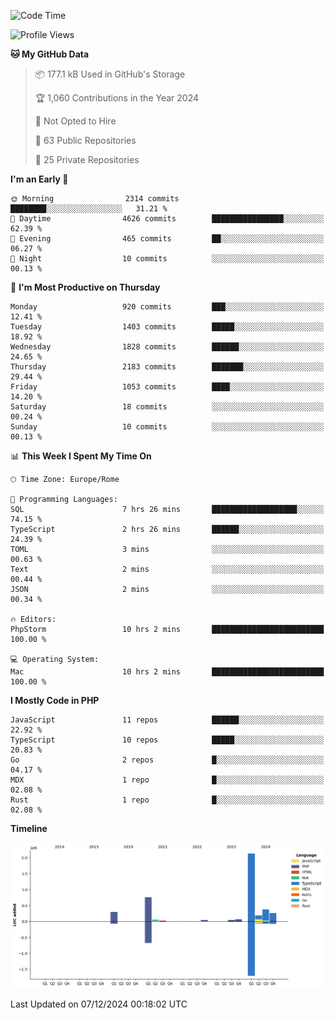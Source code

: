 <!--START_SECTION:waka-->
![Code Time](http://img.shields.io/badge/Code%20Time-5%2C494%20hrs%2024%20mins-blue)

![Profile Views](http://img.shields.io/badge/Profile%20Views-0-blue)

**🐱 My GitHub Data** 

> 📦 177.1 kB Used in GitHub's Storage 
 > 
> 🏆 1,060 Contributions in the Year 2024
 > 
> 🚫 Not Opted to Hire
 > 
> 📜 63 Public Repositories 
 > 
> 🔑 25 Private Repositories 
 > 
**I'm an Early 🐤** 

```text
🌞 Morning                2314 commits        ████████░░░░░░░░░░░░░░░░░   31.21 % 
🌆 Daytime                4626 commits        ████████████████░░░░░░░░░   62.39 % 
🌃 Evening                465 commits         ██░░░░░░░░░░░░░░░░░░░░░░░   06.27 % 
🌙 Night                  10 commits          ░░░░░░░░░░░░░░░░░░░░░░░░░   00.13 % 
```
📅 **I'm Most Productive on Thursday** 

```text
Monday                   920 commits         ███░░░░░░░░░░░░░░░░░░░░░░   12.41 % 
Tuesday                  1403 commits        █████░░░░░░░░░░░░░░░░░░░░   18.92 % 
Wednesday                1828 commits        ██████░░░░░░░░░░░░░░░░░░░   24.65 % 
Thursday                 2183 commits        ███████░░░░░░░░░░░░░░░░░░   29.44 % 
Friday                   1053 commits        ████░░░░░░░░░░░░░░░░░░░░░   14.20 % 
Saturday                 18 commits          ░░░░░░░░░░░░░░░░░░░░░░░░░   00.24 % 
Sunday                   10 commits          ░░░░░░░░░░░░░░░░░░░░░░░░░   00.13 % 
```


📊 **This Week I Spent My Time On** 

```text
🕑︎ Time Zone: Europe/Rome

💬 Programming Languages: 
SQL                      7 hrs 26 mins       ███████████████████░░░░░░   74.15 % 
TypeScript               2 hrs 26 mins       ██████░░░░░░░░░░░░░░░░░░░   24.39 % 
TOML                     3 mins              ░░░░░░░░░░░░░░░░░░░░░░░░░   00.63 % 
Text                     2 mins              ░░░░░░░░░░░░░░░░░░░░░░░░░   00.44 % 
JSON                     2 mins              ░░░░░░░░░░░░░░░░░░░░░░░░░   00.34 % 

🔥 Editors: 
PhpStorm                 10 hrs 2 mins       █████████████████████████   100.00 % 

💻 Operating System: 
Mac                      10 hrs 2 mins       █████████████████████████   100.00 % 
```

**I Mostly Code in PHP** 

```text
JavaScript               11 repos            ██████░░░░░░░░░░░░░░░░░░░   22.92 % 
TypeScript               10 repos            █████░░░░░░░░░░░░░░░░░░░░   20.83 % 
Go                       2 repos             █░░░░░░░░░░░░░░░░░░░░░░░░   04.17 % 
MDX                      1 repo              █░░░░░░░░░░░░░░░░░░░░░░░░   02.08 % 
Rust                     1 repo              █░░░░░░░░░░░░░░░░░░░░░░░░   02.08 % 
```



**Timeline**

![Lines of Code chart](https://raw.githubusercontent.com/frnwtr/frnwtr/main/assets/bar_graph.png)


 Last Updated on 07/12/2024 00:18:02 UTC
<!--END_SECTION:waka-->
